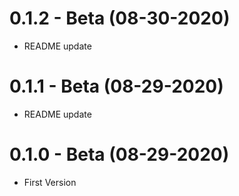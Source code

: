 # 0.1.2 - Beta (08-30-2020)

- README update

# 0.1.1 - Beta (08-29-2020)

- README update


# 0.1.0 - Beta (08-29-2020)

- First Version
